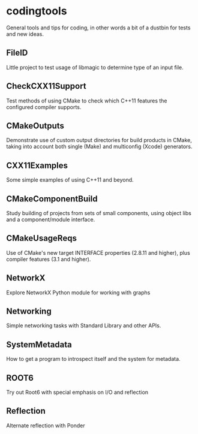 codingtools
===========

General tools and tips for coding, in other words a bit of a dustbin
for tests and new ideas.

FileID
------
Little project to test usage of libmagic to determine type of an input
file.

CheckCXX11Support
-----------------
Test methods of using CMake to check which C++11 features the configured
compiler supports.

CMakeOutputs
------------
Demonstrate use of custom output directories for build products in CMake,
taking into account both single (Make) and multiconfig (Xcode) generators.

CXX11Examples
-------------
Some simple examples of using C++11 and beyond.

CMakeComponentBuild
-------------------
Study building of projects from sets of small components, using object
libs and a component/module interface.

CMakeUsageReqs
--------------
Use of CMake's new target INTERFACE properties (2.8.11 and higher), plus
compiler features (3.1 and higher).

NetworkX
--------
Explore NetworkX Python module for working with graphs

Networking
----------
Simple networking tasks with Standard Library and other APIs.

SystemMetadata
--------------
How to get a program to introspect itself and the system for metadata.

ROOT6
-----
Try out Root6 with special emphasis on I/O and reflection

Reflection
----------
Alternate reflection with Ponder
